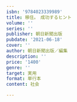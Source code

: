 ```yaml
---
isbn: '9784023339989'
title: 移住。　成功するヒント
volume: ''
series: ''
publisher: 朝日新聞出版
pubdate: '2021-06-18'
cover: ''
author: 朝日新聞出版／編集
description: ''
price: '1400'
genre: ''
target: 実用
format: 単行本
content: 社会

---
```

